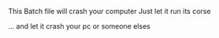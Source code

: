 This Batch file will crash your computer 
Just let it run its corse 

































































































... and let it crash your pc or someone elses 
